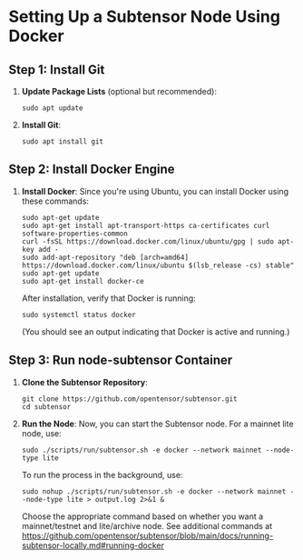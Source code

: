 
# Setting Up a Subtensor Node Using Docker

## Step 1: Install Git
1. **Update Package Lists** (optional but recommended):
   ```
   sudo apt update
   ```
2. **Install Git**:
   ```
   sudo apt install git
   ```

## Step 2: Install Docker Engine
1. **Install Docker**:
   Since you're using Ubuntu, you can install Docker using these commands:
   ```
   sudo apt-get update
   sudo apt-get install apt-transport-https ca-certificates curl software-properties-common
   curl -fsSL https://download.docker.com/linux/ubuntu/gpg | sudo apt-key add -
   sudo add-apt-repository "deb [arch=amd64] https://download.docker.com/linux/ubuntu $(lsb_release -cs) stable"
   sudo apt-get update
   sudo apt-get install docker-ce
   ```
   After installation, verify that Docker is running:
   ```
   sudo systemctl status docker
   ```
   (You should see an output indicating that Docker is active and running.)

## Step 3: Run node-subtensor Container
1. **Clone the Subtensor Repository**:
   ```
   git clone https://github.com/opentensor/subtensor.git
   cd subtensor
   ```
2. **Run the Node**:
   Now, you can start the Subtensor node. For a mainnet lite node, use:
   ```
   sudo ./scripts/run/subtensor.sh -e docker --network mainnet --node-type lite
   ```
   To run the process in the background, use:
   ```
   sudo nohup ./scripts/run/subtensor.sh -e docker --network mainnet --node-type lite > output.log 2>&1 &
   ```
   Choose the appropriate command based on whether you want a mainnet/testnet and lite/archive node.
   See additional commands at https://github.com/opentensor/subtensor/blob/main/docs/running-subtensor-locally.md#running-docker
